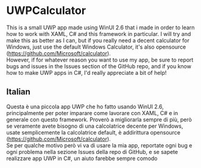 # UWPCalculator
This is a small UWP app made using WinUI 2.6 that i made in order to learn how to work with XAML, C# and this framework in particular.
I will try and make this as better as I can, but if you really need a decent calculator for Windows, just use the default Windows Calculator, it's also opensource
(https://github.com/Microsoft/calculator).      
However, if for whatever reason you want to use my app, be sure to report bugs and issues in the Issues section of the GitHub repo, and if you know how to make UWP apps in C#, I'd really appreciate a bit of help!

## Italian
Questa è una piccola app UWP che ho fatto usando WinUI 2.6, principalmente per poter imparare come lavorare con XAML, C# e in generale con questo framework.
Proverò a migliorarla sempre di più, però se veramente avete bisogno di una calcolatrice decente per Windows, usate semplicemente la calcolatrice default, è addirittura opensource (https://github.com/Microsoft/calculator).  
Se per qualche motivo però vi va di usare la mia app, reportate ogni bug e ogni problema nella sezione Issues della repo di GitHub, e se sapete realizzare app UWP in C#, un aiuto farebbe sempre comodo

